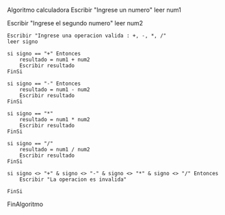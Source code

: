 
Algoritmo calculadora
	Escribir "Ingrese un numero"
	leer num1
	
Escribir "Ingrese el segundo numero"
	leer num2
	
	Escribir "Ingrese una operacion valida : +, -, *, /"
	leer signo
	
	si signo == "+" Entonces
		resultado = num1 + num2
		Escribir resultado
	FinSi
	
	si signo == "-" Entonces
		resultado = num1 - num2
		Escribir resultado
	FinSi
	
	si signo == "*"
		resultado = num1 * num2
		Escribir resultado
	FinSi
	
	si signo == "/"
		resultado = num1 / num2
		Escribir resultado
	FinSi 
	
	si signo <> "+" & signo <> "-" & signo <> "*" & signo <> "/" Entonces
		Escribir "La operacion es invalida"
		
	FinSi

	
	
FinAlgoritmo
